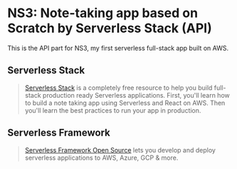 # NS3: Note-taking app based on Scratch by Serverless Stack (API)

This is the API part for NS3, my first serverless full-stack app built on AWS.

## Serverless Stack
> [Serverless Stack](https://serverless-stack.com/) is a completely free resource to help you build full-stack production ready Serverless applications. First, you'll learn how to build a note taking app using Serverless and React on AWS. Then you'll learn the best practices to run your app in production.

## Serverless Framework
> [Serverless Framework Open Source](https://www.serverless.com/open-source/) lets you develop and deploy serverless applications to AWS, Azure, GCP & more. 